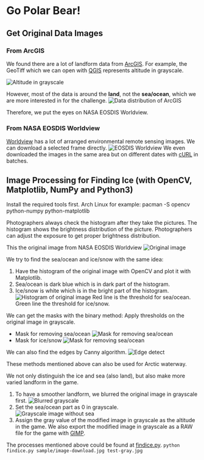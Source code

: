 # Go Polar Bear!

## Get Original Data Images

### From ArcGIS

We found there are a lot of landform data from [ArcGIS](https://www.arcgis.com/apps/webappviewer/index.html?id=aff5fa8f5d5548c6bff44cc8be385f61).  For example, the GeoTiff which we can open with [QGIS](https://qgis.org) represents altitude in grayscale.

![Altitude in grayscale](https://images-2018.spaceappschallenge.org/stream-images/HmBtu4oorg78jpiwlCQNc59ftDI=/3796/width-800/)

However, most of the data is around the **land**, not the **sea/ocean**, which we are more interested in for the challenge.
![Data distribution of ArcGIS](https://images-2018.spaceappschallenge.org/stream-images/exYYMiuP9gbsAAQND0thhN0WCv4=/5953/width-800/)

Therefore, we put the eyes on NASA EOSDIS Worldview.

### From NASA EOSDIS Worldview

[Worldview](https://worldview.earthdata.nasa.gov/) has a lot of arranged environmental remote sensing images.  We can download a selected frame directly.
![EOSDIS Worldview](https://images-2018.spaceappschallenge.org/stream-images/DLQFkLRZWGqWFcoyX3z880bRuPg=/5955/width-800/)
We even downloaded the images in the same area but on different dates with [cURL](https://curl.haxx.se/) in batches.

## Image Processing for Finding Ice (with OpenCV, Matplotlib, NumPy and Python3)

Install the required tools first.  Arch Linux for example: pacman -S opencv python-numpy python-matplotlib

Photographers always check the histogram after they take the pictures.  The histogram shows the brightness distribution of the picture.  Photographers can adjust the exposure to get proper brightness distribution.

This the original image from NASA EOSDIS Worldview
![Original image](https://gibs.earthdata.nasa.gov/image-download?TIME=2010157&extent=-2170028.8892296343%2C-478197.6886162932%2C-1907884.8892296343%2C-216053.6886162932&epsg=3413&layers=MODIS_Terra_CorrectedReflectance_TrueColor%2CCoastlines&opacities=1%2C1&worldfile=false&format=image%2Fjpeg&width=1024&height=1024&fbclid=IwAR13m97uPlflqZnKFAE9zE4M6t7EXA9NghJzurM7jCS2ksiHVXM2Lp_9iY8)

We try to find the sea/ocean and ice/snow with the same idea:
1. Have the histogram of the original image with OpenCV and plot it with Matplotlib.
2. Sea/ocean is dark blue which is in dark part of the histogram.
3. Ice/snow is white which is in the bright part of the histogram.
![Histogram of original image](https://images-2018.spaceappschallenge.org/stream-images/SB_tnrVf3KY-3XZR39np6u4K6OE=/4068/width-800/)
Red line is the threshold for sea/ocean.
Green line the threshold for ice/snow.

We can get the masks with the binary method: Apply thresholds on the original image in grayscale.

* Mask for removing sea/ocean
![Mask for removing sea/ocean](https://images-2018.spaceappschallenge.org/stream-images/puH6-Y1xSJDtsoFlIJ42-dQqrh4=/4086/width-800/)
* Mask for ice/snow
![Mask for removing sea/ocean](https://images-2018.spaceappschallenge.org/stream-images/G04vMcO6KN3UPOpOjzPZ9pRg1Z4=/4087/width-800/)

We can also find the edges by Canny algorithm.
![Edge detect](https://images-2018.spaceappschallenge.org/stream-images/uppWyLkHhIhD-lUf92i7XmKhUHs=/4091/width-800/)

These methods mentioned above can also be used for Arctic waterway.

We not only distinguish the ice and sea (also land), but also make more varied landform in the game.
1. To have a smoother landform, we blurred the original image in grayscale first. ![Blurred grayscale](https://images-2018.spaceappschallenge.org/stream-images/zJxwRPbvjv8CtTrCHWT82xQNf6w=/4082/width-800/)
2. Set the sea/ocean part as 0 in grayscale. ![Grayscale image without sea](https://images-2018.spaceappschallenge.org/stream-images/f7g4q_xtE6F3bKRd-Qkh3IoQCFQ=/4089/width-800/)
3. Assign the gray value of the modified image in grayscale as the altitude in the game.  We also export the modified image in grayscale as a RAW file for the game with [GIMP](https://www.gimp.org/).

The processes mentioned above could be found at [findice.py](https://github.com/starnight/NASA2018HKT/blob/master/gen-terrain/findice.py).
```python findice.py sample/image-download.jpg test-gray.jpg```
